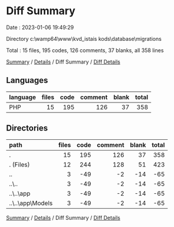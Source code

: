 # Diff Summary

Date : 2023-01-06 19:49:29

Directory c:\\wamp64\\www\\kvd_istais kods\\database\\migrations

Total : 15 files,  195 codes, 126 comments, 37 blanks, all 358 lines

[Summary](results.md) / [Details](details.md) / Diff Summary / [Diff Details](diff-details.md)

## Languages
| language | files | code | comment | blank | total |
| :--- | ---: | ---: | ---: | ---: | ---: |
| PHP | 15 | 195 | 126 | 37 | 358 |

## Directories
| path | files | code | comment | blank | total |
| :--- | ---: | ---: | ---: | ---: | ---: |
| . | 15 | 195 | 126 | 37 | 358 |
| . (Files) | 12 | 244 | 128 | 51 | 423 |
| .. | 3 | -49 | -2 | -14 | -65 |
| ..\\.. | 3 | -49 | -2 | -14 | -65 |
| ..\\..\\app | 3 | -49 | -2 | -14 | -65 |
| ..\\..\\app\\Models | 3 | -49 | -2 | -14 | -65 |

[Summary](results.md) / [Details](details.md) / Diff Summary / [Diff Details](diff-details.md)